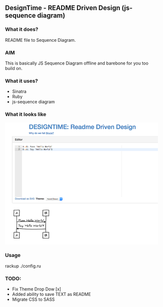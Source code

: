## DesignTime - README Driven Design (js-sequence diagram)

### What it does?
README file to Sequence Diagram.

### AIM
This is basically JS Sequence Diagram offline and barebone for you too build on.

### What it uses?
* Sinatra
* Ruby
* js-sequence diagram

### What it looks like
![](https://raw.githubusercontent.com/daneb/DesignTime/master/public/images/sample.png)

### Usage
rackup ./config.ru

### TODO:
* Fix Theme Drop Dow  [x]
* Added ability to save TEXT as README  
* Migrate CSS to SASS
